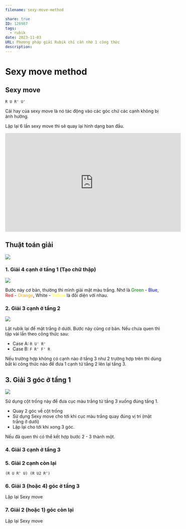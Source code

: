```yaml
---
filename: sexy-move-method

share: true
ID: 126987
tags:
  - rubik
date: 2023-11-03
URL: Phương pháp giải Rubik chỉ cần nhớ 1 công thức
description:
---
```

# Sexy move method

## Sexy move

`R U R' U'`

Cái hay của sexy move là nó tác động vào các góc chứ các cạnh không bị ảnh hưởng. 

Lặp lại 6 lần sexy move thì sẽ quay lại hình dạng ban đầu.

<iframe width="560" height="315" src="https://www.youtube.com/embed/cKs7wdo1OhY?si=HzW7Va4gGcj3SlhM&amp;start=52" title="YouTube video player" frameborder="0" allow="accelerometer; autoplay; clipboard-write; encrypted-media; gyroscope; picture-in-picture; web-share" allowfullscreen></iframe>

## Thuật toán giải

![](https://i.imgur.com/yqHsYzk.png)


### 1. Giải 4 cạnh ở tầng 1 (Tạo chữ thập)
![](https://i.imgur.com/UsM7y6D.png)

Bước này cơ bản, thường thì mình giải mặt màu trắng. Nhớ là <font color="green">Green</font> - <font color="blue">Blue</font>, <font color="red">Red</font> - <font color="orange">Orange</font>, White - <font color="yellow">Yellow</font> là đối diện với nhau.

### 2. Giải 3 cạnh ở tầng 2
![](https://i.imgur.com/wgFeBXT.png)

Lật rubik lại để mặt trắng ở dưới. Bước này cũng cơ bản. Nếu chưa quen thì tập vài lần theo công thức sau:

- Case A: `R U' R'`
- Case B: `F R' F' R`

Nếu trường hợp không có cạnh nào ở tầng 3 như 2 trường hợp trên thì dùng bất kì công thức nào để đưa 1 cạnh từ tầng 2 lên lại tầng 3.
## 3. Giải 3 góc ở tầng 1
![](https://i.imgur.com/bnP2CgX.png)

Sử dụng cột trống này để đưa cục màu trắng từ tầng 3 xuống đúng tầng 1.

- Quay 2 góc về cột trống
- Sử dụng Sexy move cho tới khi cục màu trắng quay đúng vị trí (mặt trắng ở dưới)
- Lặp lại cho tới khi xong 3 góc.

Nếu đã quen thì có thể kết hợp bước 2 - 3 thành một.

### 4. Giải 3 cạnh ở tầng 3


### 5. Giải 2 cạnh còn lại
`(R U R' U) (R U2 R')`

### 6. Giải 3 (hoặc 4) góc ở tầng 3
Lặp lại Sexy move
### 7. Giải 2 (hoặc 1) góc còn lại
Lặp lại Sexy move
